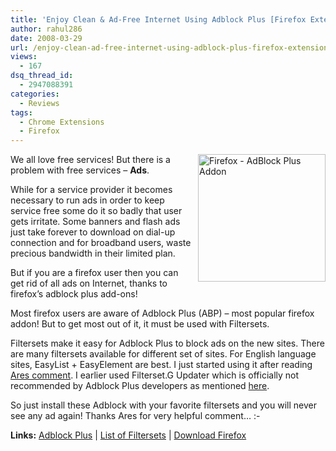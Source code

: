 ```yaml
---
title: 'Enjoy Clean & Ad-Free Internet Using Adblock Plus [Firefox Extension]'
author: rahul286
date: 2008-03-29
url: /enjoy-clean-ad-free-internet-using-adblock-plus-firefox-extension/
views:
  - 167
dsq_thread_id:
  - 2947088391
categories:
  - Reviews
tags:
  - Chrome Extensions
  - Firefox
---
```

[<img class="wp-image-52539" style="border-top-width: 0px;border-left-width: 0px;border-bottom-width: 0px;margin: 0px 0px 0px 10px;border-right-width: 0px" src="http://cdn.devilsworkshop.org/files/2008/03/firefox-adblock-plus-addon-thumb.png" border="0" alt="Firefox - AdBlock Plus Addon" width="204" height="204" align="right" />][1] We all love free services! But there is a problem with free services &#8211; **Ads**.

While for a service provider it becomes necessary to run ads in order to keep service free some do it so badly that user gets irritate. Some banners and flash ads just take forever to download on dial-up connection and for broadband users, waste precious bandwidth in their limited plan.

But if you are a firefox user then you can get rid of all ads on Internet, thanks to firefox&#8217;s adblock plus add-ons!

Most firefox users are aware of Adblock Plus (ABP) &#8211; most popular firefox addon! But to get most out of it, it must be used with Filtersets.

Filtersets make it easy for Adblock Plus to block ads on the new sites. There are many filtersets available for different set of sites. For English language sites, EasyList + EasyElement are best. I just started using it after reading [Ares comment][2]. I earlier used Filterset.G Updater which is officially not recommended by Adblock Plus developers as mentioned <a href="http://adblockplus.org/en/faq_project#filterset.g" onclick="_gaq.push(['_trackEvent', 'outbound-article', 'http://adblockplus.org/en/faq_project#filterset.g', 'here']);" >here</a>.

So just install these Adblock with your favorite filtersets and you will never see any ad again! Thanks Ares for very helpful comment&#8230; <img src="http://devilsworkshop.org/wp-includes/images/smilies/simple-smile.png" alt=":-)" class="wp-smiley" style="height: 1em; max-height: 1em;" />

**Links:** <a href="https://addons.mozilla.org/en-US/firefox/addon/1865" onclick="_gaq.push(['_trackEvent', 'outbound-article', 'https://addons.mozilla.org/en-US/firefox/addon/1865', 'Adblock Plus']);" >Adblock Plus</a> | <a href="http://adblockplus.org/en/subscriptions" onclick="_gaq.push(['_trackEvent', 'outbound-article', 'http://adblockplus.org/en/subscriptions', 'List of Filtersets']);" >List of Filtersets</a> | <a href="http://www.spreadfirefox.com/node&id=199011&t=1" onclick="_gaq.push(['_trackEvent', 'outbound-article', 'http://www.spreadfirefox.com/node&id=199011&t=1', 'Download Firefox']);" >Download Firefox</a>

 [1]: http://cdn.devilsworkshop.org/files/2008/03/firefox-adblock-plus-addon.png
 [2]: #comment-39216
